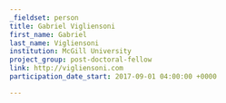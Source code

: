 ```yaml
---
_fieldset: person
title: Gabriel Vigliensoni
first_name: Gabriel
last_name: Vigliensoni
institution: McGill University
project_group: post-doctoral-fellow
link: http://vigliensoni.com
participation_date_start: 2017-09-01 04:00:00 +0000

---
```

